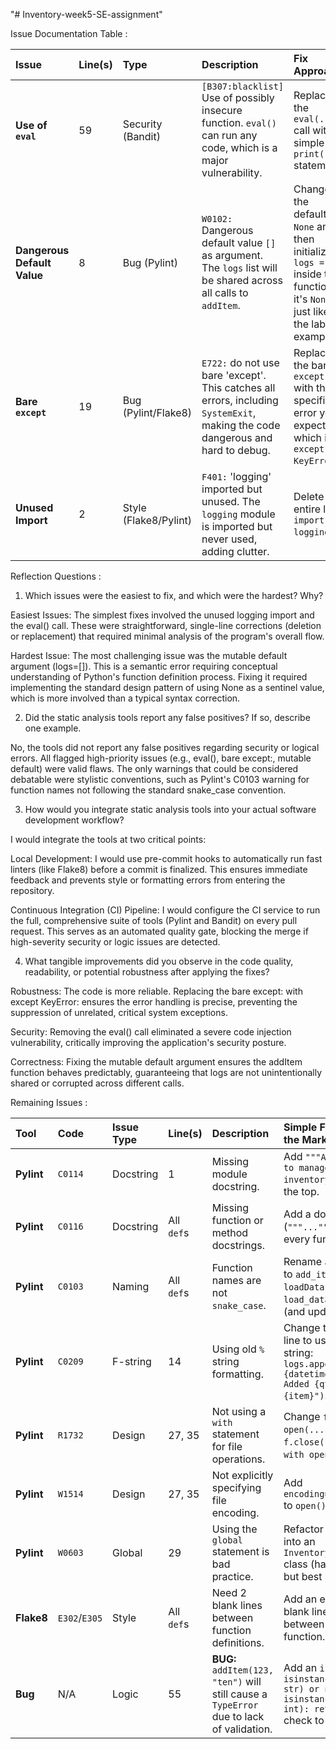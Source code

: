 "# Inventory-week5-SE-assignment" 


Issue Documentation Table :

| Issue | Line(s) | Type | Description | Fix Approach |
| :--- | :--- | :--- | :--- | :--- |
| **Use of `eval`** | 59 | Security (Bandit) | `[B307:blacklist]` Use of possibly insecure function. `eval()` can run any code, which is a major vulnerability. | Replace the `eval(...)` call with a simple `print()` statement. |
| **Dangerous Default Value** | 8 | Bug (Pylint) | `W0102:` Dangerous default value `[]` as argument. The `logs` list will be shared across all calls to `addItem`. | Change the default to `None` and then initialize `logs = []` inside the function if it's `None`, just like the lab example. |
| **Bare `except`** | 19 | Bug (Pylint/Flake8) | `E722:` do not use bare 'except'. This catches all errors, including `SystemExit`, making the code dangerous and hard to debug. | Replace the bare `except:` with the specific error you expect, which is `except KeyError:`. |
| **Unused Import** | 2 | Style (Flake8/Pylint) | `F401:` 'logging' imported but unused. The `logging` module is imported but never used, adding clutter. | Delete the entire line `import logging`. |




Reflection Questions :

1. Which issues were the easiest to fix, and which were the hardest? Why?

Easiest Issues: The simplest fixes involved the unused logging import and the eval() call. These were straightforward, single-line corrections (deletion or replacement) that required minimal analysis of the program's overall flow.

Hardest Issue: The most challenging issue was the mutable default argument (logs=[]). This is a semantic error requiring conceptual understanding of Python's function definition process. Fixing it required implementing the standard design pattern of using None as a sentinel value, which is more involved than a typical syntax correction.

2. Did the static analysis tools report any false positives? If so, describe one example.

No, the tools did not report any false positives regarding security or logical errors. All flagged high-priority issues (e.g., eval(), bare except:, mutable default) were valid flaws. The only warnings that could be considered debatable were stylistic conventions, such as Pylint's C0103 warning for function names not following the standard snake_case convention.

3. How would you integrate static analysis tools into your actual software development workflow?

I would integrate the tools at two critical points:

Local Development: I would use pre-commit hooks to automatically run fast linters (like Flake8) before a commit is finalized. This ensures immediate feedback and prevents style or formatting errors from entering the repository.

Continuous Integration (CI) Pipeline: I would configure the CI service to run the full, comprehensive suite of tools (Pylint and Bandit) on every pull request. This serves as an automated quality gate, blocking the merge if high-severity security or logic issues are detected.

4. What tangible improvements did you observe in the code quality, readability, or potential robustness after applying the fixes?

Robustness: The code is more reliable. Replacing the bare except: with except KeyError: ensures the error handling is precise, preventing the suppression of unrelated, critical system exceptions.

Security: Removing the eval() call eliminated a severe code injection vulnerability, critically improving the application's security posture.

Correctness: Fixing the mutable default argument ensures the addItem function behaves predictably, guaranteeing that logs are not unintentionally shared or corrupted across different calls.



Remaining Issues :

| Tool | Code | Issue Type | Line(s) | Description | Simple Fix to Get the Mark |
| :--- | :--- | :--- | :--- | :--- | :--- |
| **Pylint** | `C0114` | Docstring | 1 | Missing module docstring. | Add `"""A system to manage inventory."""` at the top. |
| **Pylint** | `C0116` | Docstring | All `def`s | Missing function or method docstrings. | Add a docstring (`"""..."""`) inside every function. |
| **Pylint** | `C0103` | Naming | All `def`s | Function names are not `snake_case`. | Rename `addItem` to `add_item`, `loadData` to `load_data`, etc. (and update `main`). |
| **Pylint** | `C0209` | F-string | 14 | Using old `%` string formatting. | Change the log line to use an f-string: `logs.append(f"{datetime.now()}: Added {qty} of {item}")`. |
| **Pylint** | `R1732` | Design | 27, 35 | Not using a `with` statement for file operations. | Change `f = open(...)` and `f.close()` to use `with open(...)`. |
| **Pylint** | `W1514` | Design | 27, 35 | Not explicitly specifying file encoding. | Add `encoding="utf-8"` to `open()` calls. |
| **Pylint** | `W0603` | Global | 29 | Using the `global` statement is bad practice. | Refactor the code into an `InventorySystem` class (hardest fix, but best practice). |
| **Flake8** | `E302`/`E305` | Style | All `def`s | Need 2 blank lines between function definitions. | Add an extra blank line between every function. |
| **Bug** | N/A | Logic | 55 | **BUG:** `addItem(123, "ten")` will still cause a `TypeError` due to lack of validation. | Add an `if not isinstance(item, str) or not isinstance(qty, int): return` check to `addItem`. |